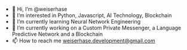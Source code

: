 - 👋 Hi, I’m @weiserhase
- 👀 I’m interested in Python, Javascript, AI Technology, Blockchain
- 🌱 I’m currently learning Neural Network Engineering
- 💞️ I’m currently working on a Custom Private Messenger, a Language Predictive Network and a Blockchain
- 📫 How to reach me weiserhase.development@gmail.com

<!---
weiserhase/weiserhase is a ✨ special ✨ repository because its `README.md` (this file) appears on your GitHub profile.
You can click the Preview link to take a look at your changes.
--->
